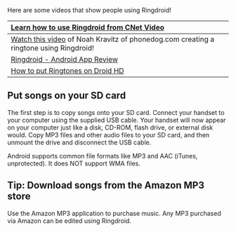 Here are some videos that show people using Ringdroid!

| [Learn how to use Ringdroid from CNet Video](http://cnettv.cnet.com/2001-1_53-50004290.html) |
|:---------------------------------------------------------------------------------------------|
| [Watch this video](http://www.phonedog.com/cell-phone-videos/t-mobile-g1-review-phone-and-ringtones.aspx) of Noah Kravitz of phonedog.com creating a ringtone using Ringdroid! |
| [Ringdroid - Android App Review](http://www.youtube.com/watch?v=ExE8XA7-4v4)                 |
| [How to put Ringtones on Droid HD](http://www.youtube.com/watch?v=AnAZ829lDVo)               |

## Put songs on your SD card ##

The first step is to copy songs onto your SD card.  Connect your handset to your computer using the supplied USB cable.  Your handset will now appear on your computer just like a disk, CD-ROM, flash drive, or external disk would.  Copy MP3 files and other audio files to your SD card, and then unmount the drive and disconnect the USB cable.

Android supports common file formats like MP3 and AAC (iTunes, unprotected).  It does NOT support WMA files.

## Tip: Download songs from the Amazon MP3 store ##

Use the Amazon MP3 application to purchase music.  Any MP3 purchased via Amazon can be edited using Ringdroid.